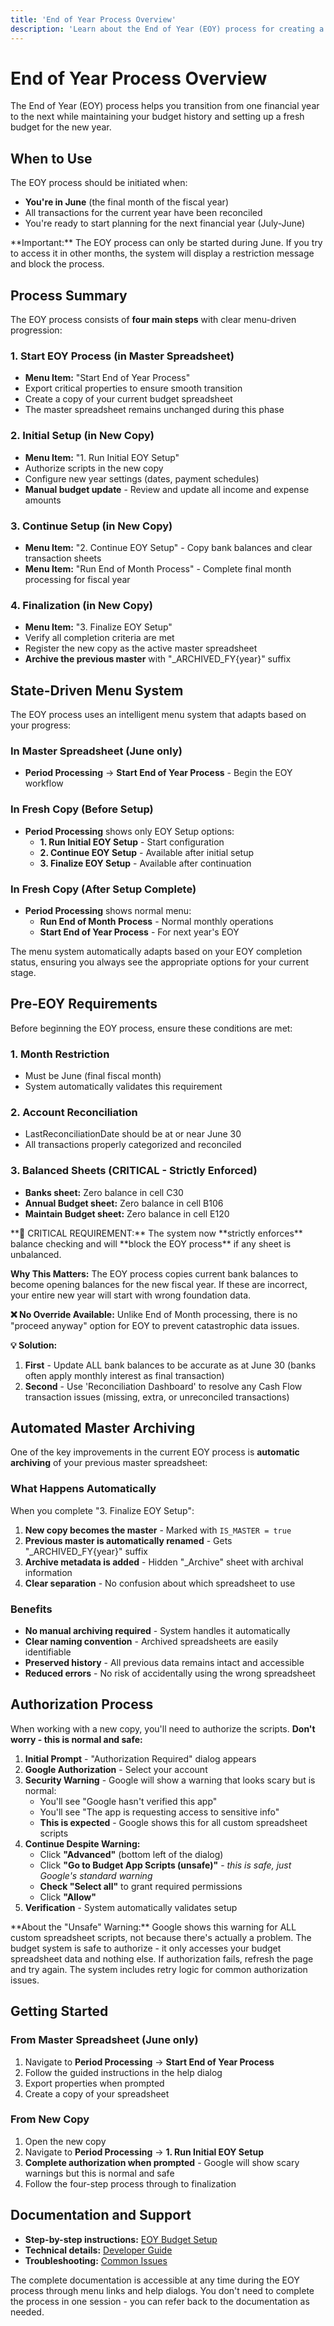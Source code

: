 ```yaml
---
title: 'End of Year Process Overview'
description: 'Learn about the End of Year (EOY) process for creating a new budget year'
---
```


# End of Year Process Overview

The End of Year (EOY) process helps you transition from one financial year to the next while maintaining your budget history and setting up a fresh budget for the new year.

## When to Use

The EOY process should be initiated when:

- **You're in June** (the final month of the fiscal year)
- All transactions for the current year have been reconciled
- You're ready to start planning for the next financial year (July-June)

<Note>
**Important:** The EOY process can only be started during June. If you try to access it in other months, the system will display a restriction message and block the process.
</Note>

## Process Summary

The EOY process consists of **four main steps** with clear menu-driven progression:

### 1. **Start EOY Process** (in Master Spreadsheet)
   - **Menu Item:** "Start End of Year Process"
   - Export critical properties to ensure smooth transition
   - Create a copy of your current budget spreadsheet
   - The master spreadsheet remains unchanged during this phase

### 2. **Initial Setup** (in New Copy)
   - **Menu Item:** "1. Run Initial EOY Setup"
   - Authorize scripts in the new copy
   - Configure new year settings (dates, payment schedules)
   - **Manual budget update** - Review and update all income and expense amounts

### 3. **Continue Setup** (in New Copy)
   - **Menu Item:** "2. Continue EOY Setup" - Copy bank balances and clear transaction sheets
   - **Menu Item:** "Run End of Month Process" - Complete final month processing for fiscal year

### 4. **Finalization** (in New Copy)
   - **Menu Item:** "3. Finalize EOY Setup"
   - Verify all completion criteria are met
   - Register the new copy as the active master spreadsheet
   - **Archive the previous master** with "_ARCHIVED_FY{year}" suffix

## State-Driven Menu System

The EOY process uses an intelligent menu system that adapts based on your progress:

### In Master Spreadsheet (June only)
- **Period Processing** → **Start End of Year Process** - Begin the EOY workflow

### In Fresh Copy (Before Setup)
- **Period Processing** shows only EOY Setup options:
  - **1. Run Initial EOY Setup** - Start configuration
  - **2. Continue EOY Setup** - Available after initial setup
  - **3. Finalize EOY Setup** - Available after continuation

### In Fresh Copy (After Setup Complete)
- **Period Processing** shows normal menu:
  - **Run End of Month Process** - Normal monthly operations
  - **Start End of Year Process** - For next year's EOY

<Note>
The menu system automatically adapts based on your EOY completion status, ensuring you always see the appropriate options for your current stage.
</Note>

## Pre-EOY Requirements

Before beginning the EOY process, ensure these conditions are met:

### 1. **Month Restriction**
- Must be June (final fiscal month)
- System automatically validates this requirement

### 2. **Account Reconciliation**
- LastReconciliationDate should be at or near June 30
- All transactions properly categorized and reconciled

### 3. **Balanced Sheets** (CRITICAL - Strictly Enforced)
- **Banks sheet:** Zero balance in cell C30
- **Annual Budget sheet:** Zero balance in cell B106
- **Maintain Budget sheet:** Zero balance in cell E120

<Warning>
**🚨 CRITICAL REQUIREMENT:** The system now **strictly enforces** balance checking and will **block the EOY process** if any sheet is unbalanced.

**Why This Matters:** The EOY process copies current bank balances to become opening balances for the new fiscal year. If these are incorrect, your entire new year will start with wrong foundation data.

**❌ No Override Available:** Unlike End of Month processing, there is no "proceed anyway" option for EOY to prevent catastrophic data issues.

**💡 Solution:**
1. **First** - Update ALL bank balances to be accurate as at June 30 (banks often apply monthly interest as final transaction)
2. **Second** - Use 'Reconciliation Dashboard' to resolve any Cash Flow transaction issues (missing, extra, or unreconciled transactions)
</Warning>

## Automated Master Archiving

One of the key improvements in the current EOY process is **automatic archiving** of your previous master spreadsheet:

### What Happens Automatically
When you complete "3. Finalize EOY Setup":

1. **New copy becomes the master** - Marked with `IS_MASTER = true`
2. **Previous master is automatically renamed** - Gets "_ARCHIVED_FY{year}" suffix
3. **Archive metadata is added** - Hidden "_Archive" sheet with archival information
4. **Clear separation** - No confusion about which spreadsheet to use

### Benefits
- **No manual archiving required** - System handles it automatically
- **Clear naming convention** - Archived spreadsheets are easily identifiable
- **Preserved history** - All previous data remains intact and accessible
- **Reduced errors** - No risk of accidentally using the wrong spreadsheet

## Authorization Process

When working with a new copy, you'll need to authorize the scripts. **Don't worry - this is normal and safe:**

1. **Initial Prompt** - "Authorization Required" dialog appears
2. **Google Authorization** - Select your account
3. **Security Warning** - Google will show a warning that looks scary but is normal:
   - You'll see "Google hasn't verified this app"
   - You'll see "The app is requesting access to sensitive info"
   - **This is expected** - Google shows this for all custom spreadsheet scripts
4. **Continue Despite Warning:**
   - Click **"Advanced"** (bottom left of the dialog)
   - Click **"Go to Budget App Scripts (unsafe)"** - *this is safe, just Google's standard warning*
   - **Check "Select all"** to grant required permissions
   - Click **"Allow"**
5. **Verification** - System automatically validates setup

<Warning>
**About the "Unsafe" Warning:** Google shows this warning for ALL custom spreadsheet scripts, not because there's actually a problem. The budget system is safe to authorize - it only accesses your budget spreadsheet data and nothing else.
</Warning>

<Tip>
If authorization fails, refresh the page and try again. The system includes retry logic for common authorization issues.
</Tip>

## Getting Started

### From Master Spreadsheet (June only)
1. Navigate to **Period Processing** → **Start End of Year Process**
2. Follow the guided instructions in the help dialog
3. Export properties when prompted
4. Create a copy of your spreadsheet

### From New Copy
1. Open the new copy
2. Navigate to **Period Processing** → **1. Run Initial EOY Setup**
3. **Complete authorization when prompted** - Google will show scary warnings but this is normal and safe
4. Follow the four-step process through to finalization

## Documentation and Support

- **Step-by-step instructions:** [EOY Budget Setup](setup.md)
- **Technical details:** [Developer Guide](developer-guide.md)
- **Troubleshooting:** [Common Issues](../../troubleshooting/common-issues.md)

<Note>
The complete documentation is accessible at any time during the EOY process through menu links and help dialogs. You don't need to complete the process in one session - you can refer back to the documentation as needed.
</Note>